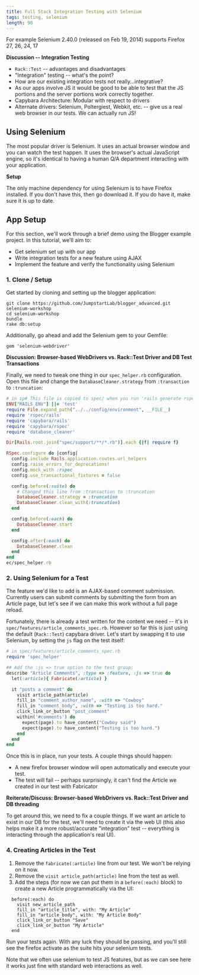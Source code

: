 ```yaml
---
title: Full Stack Integration Testing with Selenium
tags: testing, selenium
length: 90
---
```


For example Selenium 2.40.0 (released on Feb 19, 2014) supports Firefox 27, 26, 24, 17

__Discussion -- Integration Testing__

* `Rack::Test` -- advantages and disadvantages
* "Integration" testing -- what's the point?
* How are our existing integration tests not really...integrative?
* As our apps involve JS it would be good to be able to test that the JS
portions and the server portions work correctly together.
* Capybara Architecture: Modular with respect to drivers
* Alternate drivers: Selenium, Poltergiest, Webkit, etc. -- give us a real
web browser in our tests. We can actually run JS!

## Using Selenium

The most popular driver is Selenium. It uses an actual browser window and you can
watch the test happen. It uses the browser's actual JavaScript engine, so it's
identical to having a human Q/A department interacting with your application.

__Setup__

The only machine dependency for using Selenium is to have Firefox installed.
If you don't have this, then go download it. If you do have it, make sure it is
up to date.

## App Setup

For this section, we'll work through a brief demo using the Blogger example
project. In this tutorial, we'll aim to:

* Get selenium set up with our app
* Write integration tests for a new feature using AJAX
* Implement the feature and verify the functionality using Selenium

### 1. Clone / Setup

Get started by cloning and setting up the blogger application:

```
git clone https://github.com/JumpstartLab/blogger_advanced.git selenium-workshop
cd selenium-workshop
bundle
rake db:setup
```

Additionally, go ahead and add the Selenium gem to your Gemfile:

```
gem 'selenium-webdriver'
```

__Discussion: Browser-based WebDrivers vs. Rack::Test Driver and DB Test Transactions__

Finally, we need to tweak one thing in our `spec_helper.rb` configuration. Open this file
and change the `DatabaseCleaner.strategy` from `:transaction` to `:truncation`:

```ruby
# in sp# This file is copied to spec/ when you run 'rails generate rspec:install'
ENV["RAILS_ENV"] ||= 'test'
require File.expand_path("../../config/environment", __FILE__)
require 'rspec/rails'
require 'capybara/rails'
require 'capybara/rspec'
require 'database_cleaner'

Dir[Rails.root.join("spec/support/**/*.rb")].each {|f| require f}

RSpec.configure do |config|
  config.include Rails.application.routes.url_helpers
  config.raise_errors_for_deprecations!
  config.mock_with :rspec
  config.use_transactional_fixtures = false

  config.before(:suite) do
    # Changed this line from :transaction to :truncation
    DatabaseCleaner.strategy = :truncation
    DatabaseCleaner.clean_with(:truncation)
  end

  config.before(:each) do
    DatabaseCleaner.start
  end

  config.after(:each) do
    DatabaseCleaner.clean
  end
end
ec/spec_helper.rb
```

### 2. Using Selenium for a Test

The feature we'd like to add is an AJAX-based comment submission. Currently users
can submit comments by submitting the form from an Article page, but let's see if
we can make this work without a full page reload.

Fortunately, there is already a test written for the content we need -- it's in
`spec/features/article_comments_spec.rb`. However so far this is just using the default
(`Rack::Test`) capybara driver. Let's start by swapping it to use Selenium, by
setting the `js` flag on the test itself:

```ruby
# in spec/features/article_comments_spec.rb
require 'spec_helper'

## Add the :js => true option to the test group:
describe "Article Comments", :type => :feature, :js => true do
  let(:article){ Fabricate(:article) }

  it "posts a comment" do
    visit article_path(article)
    fill_in "comment_author_name", :with => "Cowboy"
    fill_in "comment_body", :with => "Testing is too hard."
    click_link_or_button "post_comment"
    within('#comments') do
      expect(page).to have_content("Cowboy said")
      expect(page).to have_content("Testing is too hard.")
    end
  end
end
```

Once this is in place, run your tests. A couple things should happen:

* A new firefox browser window will open automatically and execute your test.
* The test will fail -- perhaps surprisingly, it can't find the Article we created
in our test with Fabricator

__Reiterate/Discuss: Browser-based WebDrivers vs. Rack::Test Driver and DB threading__

To get around this, we need to fix a couple things. If we want an article to exist
in our DB for the test, we'll need to create it via the web UI (this also helps make
it a more robust/accurate "integration" test -- everything is interacting through
the application's real UI).

### 4. Creating Articles in the Test

1. Remove the `fabricate(:article)` line from our test. We won't be relying on it now.
2. Remove the `visit article_path(article)` line from the test as well.
3. Add the steps (for now we can put them in a `before(:each)` block) to create a new
Article programmatically via the UI:

```
  before(:each) do
    visit new_article_path
    fill_in "article_title", with: "My Article"
    fill_in "article_body", with: "My Article Body"
    click_link_or_button "Save"
    click_link_or_button "My Article"
  end
```

Run your tests again. With any luck they should be passing, and you'll still see the firefox
activate as the suite hits your selenium tests.

Note that we often use selenium to test JS features, but as we can see here it works
just fine with standard web interactions as well.


